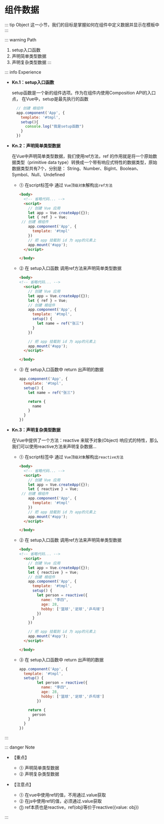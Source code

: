 # 组件数据

::: tip Object
这一小节，我们的目标是掌握如何在组件中定义数据并显示在模板中
:::

::: warning Path

1. setup入口函数
2. 声明简单类型数据
3. 声明复杂类型数据
:::

::: info Experience

* **Kn.1：setup入口函数**

  setup函数是一个新的组件选项。作为在组件内使用Composition API的入口点，
  在Vue中，setup是最先执行的函数

  ```js
    // 创建 根组件
    app.component('App', {
      template: '#tmpl',
      setup(){
        console.log("我是setup函数")
      }
    })  
  ```

* **Kn.2：声明简单类型数据**

  在Vue中声明简单类型数据，我们使用ref方法，ref 的作用就是将一个原始数据类型（primitive data type）转换成一个带有响应式特性的数据类型，原始数据类型共有7个，分别是： String、Number、BigInt、Boolean、Symbol、Null、Undefined

  * ⓵ 在script标签中 通过 `Vue顶级对象`解构出`ref方法`

    ```html
    <body>
      <!-- 省略代码... -->
      <script>
        // 创建 Vue 应用
        let app = Vue.createApp({});
        let { ref } = Vue;
     // 创建 根组件
        app.component('App', {
          template: '#tmpl'
        })
        // 把 app 挂载到 id 为 app的元素上
        app.mount('#app');
      </script>

    </body>
    ```

  * ⓶ 在 setup入口函数 调用ref方法来声明简单类型数据

    ```html
    <body>
    <!-- 省略代码... -->
      <script>
        // 创建 Vue 应用
        let app = Vue.createApp({});
        let { ref } = Vue;
        // 创建 根组件
        app.component('App', {
          template: '#tmpl',
          setup() {
            let name = ref("张三")
          }
        })

        // 把 app 挂载到 id 为 app的元素上
        app.mount('#app');
      </script>

    </body>
    ```

  * ⓷ 在 setup入口函数中 return 出声明的数据

    ```js
    app.component('App', {
      template: '#tmpl',
      setup() {
        let name = ref("张三")

        return {
          name
        }
      }
    })
    ```

* **Kn.3：声明复杂类型数据**

  在Vue中提供了一个方法：reactive 来赋予对象(Object) 响应式的特性，那么我们可以使用reactive方法来声明复杂数据...

  * ⓵ 在script标签中 通过 `Vue顶级对象`解构出`reactive方法`

    ```html
    <body>
      <!-- 省略代码... -->
      <script>
        // 创建 Vue 应用
        let app = Vue.createApp({});
        let { reactive } = Vue;
     // 创建 根组件
        app.component('App', {
          template: '#tmpl'
        })
        // 把 app 挂载到 id 为 app的元素上
        app.mount('#app');
      </script>

    </body>
    ```

  * ⓶ 在 setup入口函数 调用ref方法来声明简单类型数据

    ```html
    <body>
    <!-- 省略代码... -->
      <script>
        // 创建 Vue 应用
        let app = Vue.createApp({});
        let { reactive } = Vue;
        // 创建 根组件
        app.component('App', {
          template: '#tmpl',
          setup() {
            let person = reactive({
              name: "李四",
              age: 28,
              hobby: ['篮球','足球','乒乓球']
            })
          }
        })

        // 把 app 挂载到 id 为 app的元素上
        app.mount('#app');
      </script>

    </body>
    ```

  * ⓷ 在 setup入口函数中 return 出声明的数据

    ```js
    app.component('App', {
      template: '#tmpl',
      setup() {
            let person = reactive({
              name: "李四",
              age: 28,
              hobby: ['篮球','足球','乒乓球']
            })

        return {
          person
        }
      }
    })
    ```

:::

::: danger Note

* 【重点】

  * ⓵ 声明简单类型数据
  * ⓶ 声明复杂类型数据

* 【注意点】
  * ⓵ 在vue中使用ref的值，不用通过.value获取
  * ⓶ 在js中使用ref的值，必须通过.value获取
  * ⓷ ref本质也是reactive，ref(obj)等价于reactive({value: obj})

:::
